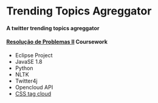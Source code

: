 # Trending Topics Agreggator
#### A twitter trending topics agreggator
#### [Resolução de Problemas II](https://uspdigital.usp.br/jupiterweb/obterDisciplina?sgldis=ACH0042&codcur=86200&codhab=204) Coursework

- Eclipse Project
- JavaSE 1.8
- Python
- NLTK
- Twitter4j
- Opencloud API
- [CSS tag cloud](https://codepen.io/nxworld/pen/ByGGPj)
